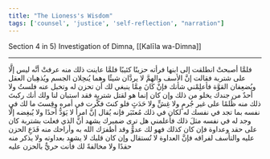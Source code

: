 ```yaml
---
title: "The Lioness's Wisdom"
tags: ['counsel', 'justice', 'self-reflection', "narration"]
---
```


 Section 4 in 5) Investigation of Dimna, [[Kalīla wa-Dimna]]

---
فلمَّا أصبحتْ انطلقت إلى ابنها فرأته حزينًا كئيبًا فلمَّا عاينت ذلك منه عرفتْ أنَّه ليس إلَّا على شتربة فقالت إنَّ الأسف والهمَّ لا يردَّان شيئًا وهما يُنحِلان الجسم ويُذهِبان العقل ويُضعِفان القوَّة فأعلِمْني شأنك فإنْ كَانَ مِمَّا ينبغي لك أن تحزن له وتخبل عنه فلستُ ولا أحدٌ من جندك يخلو من ذلك وإن كان إنما هو لقتل شتربة فقد استبان لنا ولك أنك ركبتَ ذلك منه ظُلمًا على غير جُرمٍ ولا غِشٍّ ولا حَدَثٍ فلو كنتَ فكَّرت في أمره وقِستَ ما لك في نفسه بما تجد في نفسك له لكان في ذلك مُعتَبَر فإنه يُقال إنَّ امرأ لا يَوَدُّ أحدًا ولا يُبغِضه إلَّا وجد له في نفسه مثلَ ذلك فأعلمني هل ترى ضميرك يشهد أنَّ الذي فعلت بشتربة كان على حقد وعداوة فإن كان كذلك فهو لك عدوٌّ وقد أظفرَك الله به وأراحك منه فَدَعِ الحزن عليه والتأسف لفراقه فإنَّ العداوة لا تُستقال وإن كان قلبك لا يشهد بعداوته ولا يذكر منه حقدًا ولا مخالفةً لك فأنت حريٌّ بالحزن عليه
